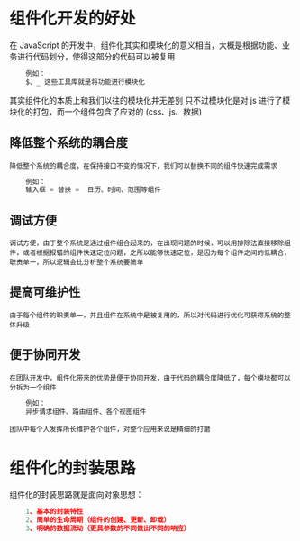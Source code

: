 # 组件化开发的好处

在 JavaScript 的开发中，组件化其实和模块化的意义相当，大概是根据功能、业务进行代码划分，使得这部分的代码可以被复用

```.js
	例如：
	$、_ 这些工具库就是将功能进行模块化
```

其实组件化的本质上和我们以往的模块化并无差别
只不过模块化是对 js 进行了模块化的打包，而一个组件包含了应对的 (css、js、数据)

## 降低整个系统的耦合度

	降低整个系统的耦合度，在保持接口不变的情况下，我们可以替换不同的组件快速完成需求

```.js
	例如：
	输入框	= 替换 =	日历、时间、范围等组件
```

## 调试方便

	调试方便，由于整个系统是通过组件组合起来的，在出现问题的时候，可以用排除法直接移除组件，或者根据报错的组件快速定位问题，之所以能够快速定位，是因为每个组件之间的低耦合，职责单一，所以逻辑会比分析整个系统要简单

## 提高可维护性

	由于每个组件的职责单一，并且组件在系统中是被复用的，所以对代码进行优化可获得系统的整体升级

## 便于协同开发

	在团队开发中，组件化带来的优势是便于协同开发，由于代码的耦合度降低了，每个模块都可以分拆为一个组件

```.js
	例如：
	异步请求组件、路由组件、各个视图组件
```

	团队中每个人发挥所长维护各个组件，对整个应用来说是精细的打磨

# 组件化的封装思路

组件化的封装思路就是面向对象思想：

```.js
	1、基本的封装特性
	2、简单的生命周期（组件的创建、更新、卸载）
	3、明确的数据流动（更具参数的不同做出不同的响应）
```